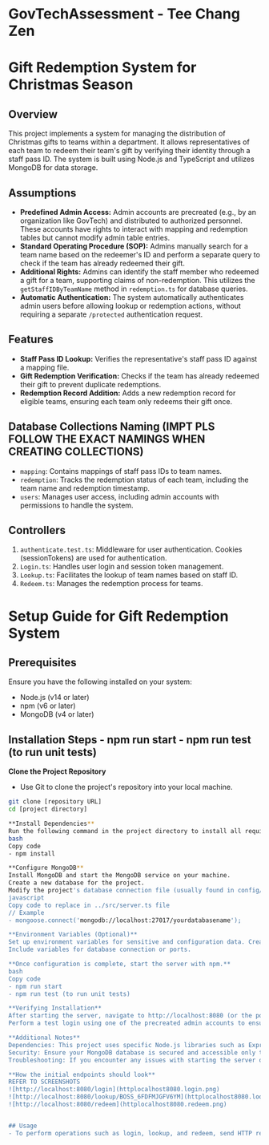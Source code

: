 # GovTechAssessment - Tee Chang Zen

# Gift Redemption System for Christmas Season

## Overview
This project implements a system for managing the distribution of Christmas gifts to teams within a department. It allows representatives of each team to redeem their team's gift by verifying their identity through a staff pass ID. The system is built using Node.js and TypeScript and utilizes MongoDB for data storage.

## Assumptions
- **Predefined Admin Access:** Admin accounts are precreated (e.g., by an organization like GovTech) and distributed to authorized personnel. These accounts have rights to interact with mapping and redemption tables but cannot modify admin table entries.
- **Standard Operating Procedure (SOP):** Admins manually search for a team name based on the redeemer's ID and perform a separate query to check if the team has already redeemed their gift.
- **Additional Rights:** Admins can identify the staff member who redeemed a gift for a team, supporting claims of non-redemption. This utilizes the `getStaffIDByTeamName` method in `redemption.ts` for database queries.
- **Automatic Authentication:** The system automatically authenticates admin users before allowing lookup or redemption actions, without requiring a separate `/protected` authentication request.

## Features
- **Staff Pass ID Lookup:** Verifies the representative's staff pass ID against a mapping file.
- **Gift Redemption Verification:** Checks if the team has already redeemed their gift to prevent duplicate redemptions.
- **Redemption Record Addition:** Adds a new redemption record for eligible teams, ensuring each team only redeems their gift once.

## Database Collections Naming (IMPT PLS FOLLOW THE EXACT NAMINGS WHEN CREATING COLLECTIONS)
- `mapping`: Contains mappings of staff pass IDs to team names.
- `redemption`: Tracks the redemption status of each team, including the team name and redemption timestamp.
- `users`: Manages user access, including admin accounts with permissions to handle the system.

## Controllers
1. `authenticate.test.ts`: Middleware for user authentication. Cookies (sessionTokens) are used for authentication. 
2. `Login.ts`: Handles user login and session token management.
3. `Lookup.ts`: Facilitates the lookup of team names based on staff ID.
4. `Redeem.ts`: Manages the redemption process for teams.

# Setup Guide for Gift Redemption System

## Prerequisites
Ensure you have the following installed on your system:
- Node.js (v14 or later)
- npm (v6 or later)
- MongoDB (v4 or later)

## Installation Steps - npm run start - npm run test (to run unit tests)
**Clone the Project Repository**
   - Use Git to clone the project's repository into your local machine.
   ```bash
   git clone [repository URL]
   cd [project directory]

**Install Dependencies**
Run the following command in the project directory to install all required Node.js dependencies.
bash
Copy code
- npm install

**Configure MongoDB**
Install MongoDB and start the MongoDB service on your machine.
Create a new database for the project.
Modify the project's database connection file (usually found in config/db.js or similar) with your MongoDB URI, database name, and credentials.
javascript
Copy code to replace in ../src/server.ts file 
// Example
- mongoose.connect('mongodb://localhost:27017/yourdatabasename');

**Environment Variables (Optional)**
Set up environment variables for sensitive and configuration data. Create a .env file in the root directory.
Include variables for database connection or ports.

**Once configuration is complete, start the server with npm.**
bash
Copy code
- npm run start
- npm run test (to run unit tests)

**Verifying Installation**
After starting the server, navigate to http://localhost:8080 (or the port you configured) in your web browser to verify that the application is running.
Perform a test login using one of the precreated admin accounts to ensure the database connection and authentication flow are working correctly.

**Additional Notes**
Dependencies: This project uses specific Node.js libraries such as Express for the server framework, Mongoose for MongoDB object modeling. Ensure these are included in your package.json dependencies.
Security: Ensure your MongoDB database is secured and accessible only to authorized users. Use environment variables to store sensitive information like database URIs and keys securely.
Troubleshooting: If you encounter any issues with starting the server or connecting to the database, check the console output for errors. Common issues include missing dependencies, incorrect MongoDB URI, or port conflicts.

**How the initial endpoints should look**
REFER TO SCREENSHOTS
![http://localhost:8080/login](httplocalhost8080.login.png)
![http://localhost:8080/lookup/BOSS_6FDFMJGFV6YM](httplocalhost8080.lookup.BOSS_6FDFMJGFV6YM.png)
![http://localhost:8080/redeem](httplocalhost8080.redeem.png)


## Usage
- To perform operations such as login, lookup, and redeem, send HTTP requests to the respective endpoints with the required data.
